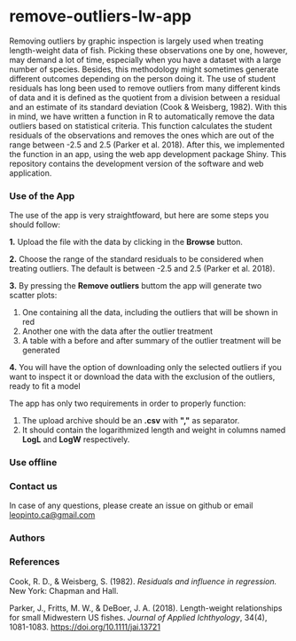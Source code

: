 # remove-outliers-lw-app
Removing outliers by graphic inspection is largely used when treating length-weight data of fish. Picking these observations one by one, however, may demand a lot of time, especially when you have a dataset with a large number of species. Besides, this methodology might sometimes generate different outcomes depending on the person doing it. The use of student residuals has long been used to remove outliers from many different kinds of data and it is defined as the quotient from a division between a residual and an estimate of its standard deviation (Cook & Weisberg, 1982). With this in mind, we have written a function in R to automatically remove the data outliers based on statistical criteria. This function calculates the student residuals of the observations and removes the ones which are out of the range between -2.5 and 2.5 (Parker et al. 2018). After this, we implemented the function in an app, using the web app development package Shiny. This repository contains the development version of the software and web application.

### Use of the App

The use of the app is very straightfoward, but here are some steps you should follow:

**1.** Upload the file with the data by clicking in the **Browse** button.

**2.** Choose the range of the standard residuals to be considered when treating outliers. The default is between -2.5 and 2.5 (Parker et al. 2018).

**3.** By pressing the **Remove outliers** buttom the app will generate two scatter plots: 
   1. One containing all the data, including the outliers that will be shown in red
   1. Another one with the data after the outlier treatment
   1. A table with a before and after summary of the outlier treatment will be generated
 
**4.** You will have the option of downloading only the selected outliers if you want to inspect it or download the data with the exclusion of the outliers, ready to fit a model 

The app has only two requirements in order to properly function:

1. The upload archive should be an **.csv** with **","** as separator.
1. It should contain the logarithmized length and weight in columns named **LogL** and **LogW** respectively.


### Use offline

### Contact us

In case of any questions, please create an issue on github or email leopinto.ca@gmail.com

### Authors


### References
Cook, R. D., & Weisberg, S. (1982). *Residuals and influence in regression.* New York: Chapman and Hall.

Parker, J., Fritts, M. W., & DeBoer, J. A. (2018). Length-weight relationships for small Midwestern US fishes. *Journal of Applied Ichthyology*, 34(4), 1081-1083. https://doi.org/10.1111/jai.13721
